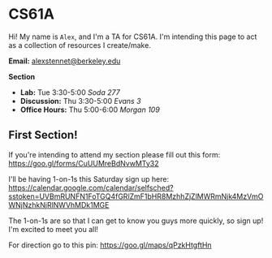 # CS61A

Hi! My name is `Alex`, and I'm a TA for CS61A. I'm intending this page to act as a collection of resources I create/make.

**Email:** alexstennet@berkeley.edu

**Section**

- **Lab:** Tue 3:30-5:00 *Soda 277*
- **Discussion:** Thu 3:30-5:00 *Evans 3*
- **Office Hours:** Thu 5:00-6:00 *Morgan 109*

## First Section!

If you're intending to attend my section please fill out this form: https://goo.gl/forms/CuUUMreBdNvwMTy32

I'll be having 1-on-1s this Saturday sign up here: https://calendar.google.com/calendar/selfsched?sstoken=UVBmRUNFN1FoTGQ4fGRlZmF1bHR8MzhhZjZlMWRmNjk4MzVmOWNjNzhkNjRlNWVhMDk1MGE

The 1-on-1s are so that I can get to know you guys more quickly, so sign up! I'm excited to meet you all!

For direction go to this pin: https://goo.gl/maps/qPzkHtgftHn